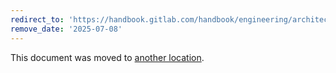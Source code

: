 ```yaml
---
redirect_to: 'https://handbook.gitlab.com/handbook/engineering/architecture/design-documents/cells/rejected/proposal-stateless-router-with-routes-learning/'
remove_date: '2025-07-08'
---
```


This document was moved to [another location](https://handbook.gitlab.com/handbook/engineering/architecture/design-documents/cells/rejected/proposal-stateless-router-with-routes-learning/).

<!-- This redirect file can be deleted after <2025-07-08>. -->
<!-- Redirects that point to other docs in the same project expire in three months. -->
<!-- Redirects that point to docs in a different project or site (for example, link is not relative and starts with `https:`) expire in one year. -->
<!-- Before deletion, see: https://docs.gitlab.com/ee/development/documentation/redirects.html -->
